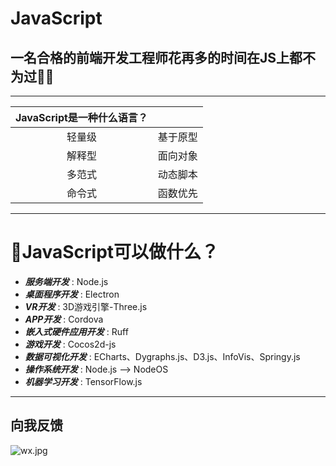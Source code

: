 #  JavaScript 
## 一名合格的前端开发工程师花再多的时间在JS上都不为过🐱‍💻
---

| JavaScript是一种什么语言？ ||
| :--: | :--: |
| 轻量级 | 基于原型 |
| 解释型 | 面向对象 |
| 多范式 | 动态脚本 |
| 命令式 | 函数优先 |

--- 
# 🧐JavaScript可以做什么？
- ***服务端开发*** : Node.js
- ***桌面程序开发*** : Electron
- ***VR开发*** : 3D游戏引擎-Three.js
- ***APP开发*** : Cordova
- ***嵌入式硬件应用开发*** : Ruff
- ***游戏开发*** : Cocos2d-js
- ***数据可视化开发*** : ECharts、Dygraphs.js、D3.js、InfoVis、Springy.js
- ***操作系统开发*** : Node.js --> NodeOS
- ***机器学习开发*** : TensorFlow.js
--- 

## 向我反馈

![wx.jpg](https://s1.ax1x.com/2022/05/19/OHef4e.jpg)

